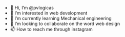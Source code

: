 - 👋 Hi, I’m @pvlogicas
- 👀 I’m interested in web development
- 🌱 I’m currently learning Mechanical engineering
- 💞️ I’m looking to collaborate on the word web design
- 📫 How to reach me through instagram

<!---
pvlogicas/pvlogicas is a ✨ special ✨ repository because its `README.md` (this file) appears on your GitHub profile.
You can click the Preview link to take a look at your changes.
--->
